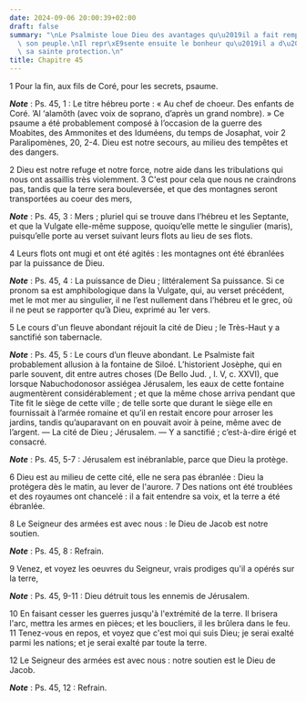 ```yaml
---
date: 2024-09-06 20:00:39+02:00
draft: false
summary: "\nLe Psalmiste loue Dieu des avantages qu\u2019il a fait remporter \xE0\
  \ son peuple.\nIl repr\xE9sente ensuite le bonheur qu\u2019il a d\u2019\xEAtre sous\
  \ sa sainte protection.\n"
title: Chapitre 45
---
```





1 Pour la fin, aux fils de Coré, pour les secrets, psaume.

***Note*** :  Ps. 45, 1 : Le titre hébreu porte : « Au chef de choeur. Des enfants de Coré. ’Al ‘alamôth (avec voix de soprano, d’après un grand nombre). » Ce psaume a été probablement composé à l’occasion de la guerre des Moabites, des Ammonites et des Iduméens, du temps de Josaphat, voir 2 Paralipomènes, 20, 2-4. Dieu est notre secours, au milieu des tempêtes et des dangers.


2 Dieu est notre refuge et notre force, notre aide dans les tribulations qui nous ont assaillis très violemment. 3 C'est pour cela que nous ne craindrons pas, tandis que la terre sera bouleversée, et que des montagnes seront transportées au coeur des mers,

***Note*** :  Ps. 45, 3 : Mers ; pluriel qui se trouve dans l’hébreu et les Septante, et que la Vulgate elle-même suppose, quoiqu’elle mette le singulier (maris), puisqu’elle porte au verset suivant leurs flots au lieu de ses flots.

4 Leurs flots ont mugi et ont été agités : les montagnes ont été ébranlées par la puissance de Dieu.

***Note*** :  Ps. 45, 4 : La puissance de Dieu ; littéralement Sa puissance. Si ce pronom sa est amphibologique dans la Vulgate, qui, au verset précédent, met le mot mer au singulier, il ne l’est nullement dans l’hébreu et le grec, où il ne peut se rapporter qu’à Dieu, exprimé au 1er vers.


5 Le cours d'un fleuve abondant réjouit la cité de Dieu ; le Très-Haut y a sanctifié son tabernacle.

***Note*** :  Ps. 45, 5 : Le cours d’un fleuve abondant. Le Psalmiste fait probablement allusion à la fontaine de Siloé. L’historient Josèphe, qui en parle souvent, dit entre autres choses (De Bello Jud. , l. V, c. XXVI), que lorsque Nabuchodonosor assiégea Jérusalem, les eaux de cette fontaine augmentèrent considérablement ; et que la même chose arriva pendant que Tite fit le siège de cette ville ; de telle sorte que durant le siège elle en fournissait à l’armée romaine et qu’il en restait encore pour arroser les jardins, tandis qu’auparavant on en pouvait avoir à peine, même avec de l’argent. ― La cité de Dieu ; Jérusalem. ― Y a sanctifié ; c’est-à-dire érigé et consacré.

***Note*** :  Ps. 45, 5-7 : Jérusalem est inébranlable, parce que Dieu la protège.

6 Dieu est au milieu de cette cité, elle ne sera pas ébranlée : Dieu la protégera dès le matin, au lever de l'aurore. 7 Des nations ont été troublées et des royaumes ont chancelé : il a fait entendre sa voix, et la terre a été ébranlée.


8 Le Seigneur des armées est avec nous : le Dieu de Jacob est notre soutien.

***Note*** :  Ps. 45, 8 : Refrain.


9 Venez, et voyez les oeuvres du Seigneur, vrais prodiges qu'il a opérés sur la terre,

***Note*** :  Ps. 45, 9-11 : Dieu détruit tous les ennemis de Jérusalem.

10 En faisant cesser les guerres jusqu'à l'extrémité de la terre. Il brisera l'arc, mettra les armes en pièces; et les boucliers, il les brûlera dans le feu. 11 Tenez-vous en repos, et voyez que c'est moi qui suis Dieu; je serai exalté parmi les nations; et je serai exalté par toute la terre.


12 Le Seigneur des armées est avec nous : notre soutien est le Dieu de Jacob.

***Note*** :  Ps. 45, 12 : Refrain.

